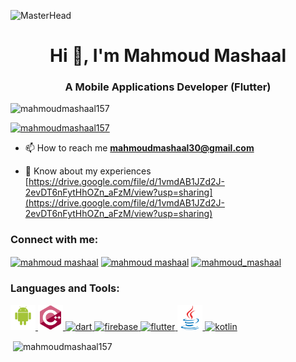 ![MasterHead](https://miro.medium.com/max/1400/1*vkfI4nFNheC5v0p7wzDtGg.gif)
<h1 align="center">Hi 👋, I'm Mahmoud Mashaal</h1>
<h3 align="center">A Mobile Applications Developer (Flutter)</h3>

<p align="left"> <img src="https://komarev.com/ghpvc/?username=mahmoudmashaal157&label=Profile%20views&color=0e75b6&style=flat" alt="mahmoudmashaal157" /> </p>

<p align="left"> <a href="https://github.com/ryo-ma/github-profile-trophy"><img src="https://github-profile-trophy.vercel.app/?username=mahmoudmashaal157" alt="mahmoudmashaal157" /></a> </p>

- 📫 How to reach me **mahmoudmashaal30@gmail.com**

- 📄 Know about my experiences [https://drive.google.com/file/d/1vmdAB1JZd2J-2evDT6nFytHhOZn_aFzM/view?usp=sharing](https://drive.google.com/file/d/1vmdAB1JZd2J-2evDT6nFytHhOZn_aFzM/view?usp=sharing)

<h3 align="left">Connect with me:</h3>
<p align="left">
<a href="https://linkedin.com/in/mahmoud mashaal" target="blank"><img align="center" src="https://raw.githubusercontent.com/rahuldkjain/github-profile-readme-generator/master/src/images/icons/Social/linked-in-alt.svg" alt="mahmoud mashaal" height="30" width="40" /></a>
<a href="https://fb.com/mahmoud mashaal" target="blank"><img align="center" src="https://raw.githubusercontent.com/rahuldkjain/github-profile-readme-generator/master/src/images/icons/Social/facebook.svg" alt="mahmoud mashaal" height="30" width="40" /></a>
<a href="https://codeforces.com/profile/mahmoud_mashaal" target="blank"><img align="center" src="https://raw.githubusercontent.com/rahuldkjain/github-profile-readme-generator/master/src/images/icons/Social/codeforces.svg" alt="mahmoud_mashaal" height="30" width="40" /></a>
</p>

<h3 align="left">Languages and Tools:</h3>
<p align="left"> <a href="https://developer.android.com" target="_blank" rel="noreferrer"> <img src="https://raw.githubusercontent.com/devicons/devicon/master/icons/android/android-original-wordmark.svg" alt="android" width="40" height="40"/> </a> <a href="https://www.w3schools.com/cpp/" target="_blank" rel="noreferrer"> <img src="https://raw.githubusercontent.com/devicons/devicon/master/icons/cplusplus/cplusplus-original.svg" alt="cplusplus" width="40" height="40"/> </a> <a href="https://dart.dev" target="_blank" rel="noreferrer"> <img src="https://www.vectorlogo.zone/logos/dartlang/dartlang-icon.svg" alt="dart" width="40" height="40"/> </a> <a href="https://firebase.google.com/" target="_blank" rel="noreferrer"> <img src="https://www.vectorlogo.zone/logos/firebase/firebase-icon.svg" alt="firebase" width="40" height="40"/> </a> <a href="https://flutter.dev" target="_blank" rel="noreferrer"> <img src="https://www.vectorlogo.zone/logos/flutterio/flutterio-icon.svg" alt="flutter" width="40" height="40"/> </a> <a href="https://www.java.com" target="_blank" rel="noreferrer"> <img src="https://raw.githubusercontent.com/devicons/devicon/master/icons/java/java-original.svg" alt="java" width="40" height="40"/> </a> <a href="https://kotlinlang.org" target="_blank" rel="noreferrer"> <img src="https://www.vectorlogo.zone/logos/kotlinlang/kotlinlang-icon.svg" alt="kotlin" width="40" height="40"/> </a> </p>

<p>&nbsp;<img align="center" src="https://github-readme-stats.vercel.app/api?username=mahmoudmashaal157&show_icons=true&locale=en" alt="mahmoudmashaal157" /></p>
